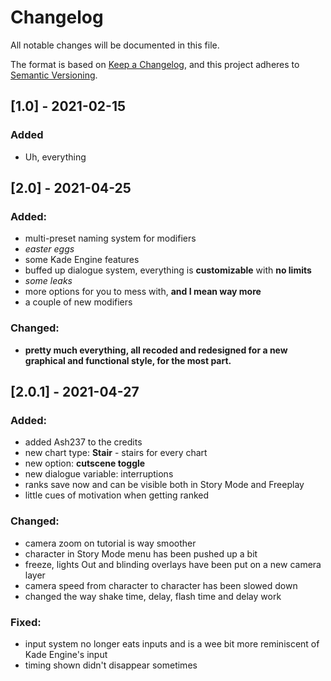 # Changelog
All notable changes will be documented in this file.

The format is based on [Keep a Changelog](https://keepachangelog.com/en/1.0.0/),
and this project adheres to [Semantic Versioning](https://semver.org/spec/v2.0.0.html).

## [1.0] - 2021-02-15
### Added
* Uh, everything

## [2.0] - 2021-04-25
### Added:
* multi-preset naming system for modifiers
* _easter eggs_
* some Kade Engine features
* buffed up dialogue system, everything is **customizable** with **no limits**
* _some leaks_
* more options for you to mess with, **and I mean way more**
* a couple of new modifiers

### Changed:
* **pretty much everything, all recoded and redesigned for a new graphical and functional style, for the most part.**

## [2.0.1] - 2021-04-27
### Added:
* added Ash237 to the credits
* new chart type: **Stair** - stairs for every chart
* new option: **cutscene toggle**
* new dialogue variable: interruptions
* ranks save now and can be visible both in Story Mode and Freeplay
* little cues of motivation when getting ranked

### Changed:
* camera zoom on tutorial is way smoother
* character in Story Mode menu has been pushed up a bit
* freeze, lights Out and blinding overlays have been put on a new camera layer
* camera speed from character to character has been slowed down
* changed the way shake time, delay, flash time and delay work

### Fixed:
* input system no longer eats inputs and is a wee bit more reminiscent of Kade Engine's input
* timing shown didn't disappear sometimes
